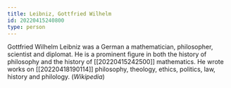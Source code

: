 ```yaml
---
title: Leibniz, Gottfried Wilhelm
id: 20220415240800
type: person
---
```


Gottfried Wilhelm Leibniz was a German a mathematician, philosopher, scientist and diplomat. He is a prominent figure in both the history of philosophy and the history of [[20220415242500]] mathematics. He wrote works on [[20220418190114]] philosophy, theology, ethics, politics, law, history and philology. (*Wikipedia*)
